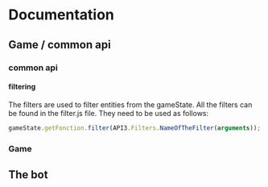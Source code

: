 # Documentation

## Game / common api

### common api

#### filtering

The filters are used to filter entities from the gameState.
All the filters can be found in the filter.js file.
They need to be used as follows:

```javascript
gameState.getFonction.filter(API3.Filters.NameOfTheFilter(arguments));
```

### Game

## The bot
